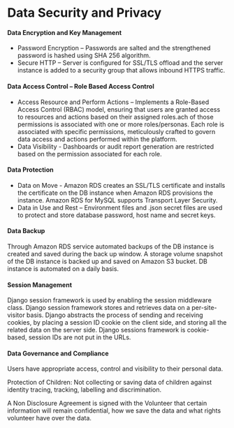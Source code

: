 # Data Security and Privacy

#### Data Encryption and Key Management​

* Password Encryption –  Passwords are salted and the strengthened password is hashed using SHA 256 algorithm. ​
* Secure HTTP – Server is configured for SSL/TLS offload and the server instance is added to a security group that allows inbound HTTPS traffic.

#### Data Access Control – Role Based Access Control​

* Access Resource and Perform Actions –  Implements a Role-Based Access Control (RBAC) model, ensuring that users are granted access to resources and actions based on their assigned roles.ach of those permissions is associated with one or more roles/personas.  Each role is associated with specific permissions, meticulously crafted to govern data access and actions performed within the platform.
* Data Visibility  - Dashboards or audit report generation are restricted based on the permission associated for each role.

#### Data Protection

* Data on Move - Amazon RDS creates an SSL/TLS certificate and installs the certificate on the DB instance when Amazon RDS provisions the instance. Amazon RDS for MySQL supports Transport Layer Security.   ​
* Data in Use and Rest – Environment files and .json secret files are used to protect and store database password, host name and secret keys. ​

#### Data Backup

Through Amazon RDS service automated backups of the DB instance is created and saved during the back up window. A storage volume snapshot of the DB instance is backed up and saved on Amazon S3 bucket. DB instance is automated on a daily basis. ​

#### Session Management

Django session framework is used by enabling the session middleware class. Django session framework stores and retrieves data on a per-site-visitor basis. Django abstracts the process of sending and receiving cookies, by placing a session ID cookie on the client side, and storing all the related data on the server side. Django sessions framework is cookie-based, session IDs are not put in the URLs. ​

#### Data Governance and Compliance

Users have appropriate access, control and visibility to their personal data.​

Protection of Children: Not collecting or saving data of children against identity tracing, tracking, labelling and discrimination.​

&#x20;A Non Disclosure Agreement is signed with the Volunteer that certain information will remain confidential, how we save the data and what rights volunteer have over the data.
